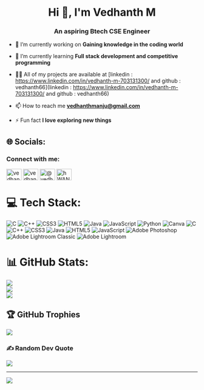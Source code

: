 <h1 align="center">Hi 👋, I'm Vedhanth M</h1>
<h3 align="center">An aspiring Btech CSE Engineer</h3>

- 🔭 I’m currently working on **Gaining knowledge in the coding world**

- 🌱 I’m currently learning **Full stack development and competitive programming**

- 👨‍💻 All of my projects are available at [linkedin : https://www.linkedin.com/in/vedhanth-m-703131300/ and github : vedhanth66](linkedin : https://www.linkedin.com/in/vedhanth-m-703131300/ and github : vedhanth66)

- 📫 How to reach me **vedhanthmanju@gmail.com**

- ⚡ Fun fact **I love exploring new things**

## 🌐 Socials:
<h3 align="left">Connect with me:</h3>
<p align="left">
<a href="https://www.linkedin.com/in/vedhanth-m-703131300?lipi=urn%3Ali%3Apage%3Ad_flagship3_profile_view_base_contact_details%3Bt5UP%2BfwDSKOhJwk2KwxXtA%3D%3D" target="blank"><img align="center" src="https://raw.githubusercontent.com/rahuldkjain/github-profile-readme-generator/master/src/images/icons/Social/linked-in-alt.svg" alt="vedhanthm" height="30" width="40" /></a>
<a href="https://instagram.com/vedhanth66" target="blank"><img align="center" src="https://raw.githubusercontent.com/rahuldkjain/github-profile-readme-generator/master/src/images/icons/Social/instagram.svg" alt="vedhanth66" height="30" width="40" /></a>
<a href="https://www.hackerrank.com/profile/vedhanthmanju" target="blank"><img align="center" src="https://raw.githubusercontent.com/rahuldkjain/github-profile-readme-generator/master/src/images/icons/Social/hackerrank.svg" alt="@vedhanthmanju" height="30" width="40" /></a>
<a href="https://leetcode.com/u/hWANQmwYyN/" target="blank"><img align="center" src="https://raw.githubusercontent.com/rahuldkjain/github-profile-readme-generator/master/src/images/icons/Social/leet-code.svg" alt="hWANQmwYyN" height="30" width="40" /></a>
</p>

# 💻 Tech Stack:
![C](https://img.shields.io/badge/c-%2300599C.svg?style=for-the-badge&logo=c&logoColor=white) ![C++](https://img.shields.io/badge/c++-%2300599C.svg?style=for-the-badge&logo=c%2B%2B&logoColor=white) ![CSS3](https://img.shields.io/badge/css3-%231572B6.svg?style=for-the-badge&logo=css3&logoColor=white) ![HTML5](https://img.shields.io/badge/html5-%23E34F26.svg?style=for-the-badge&logo=html5&logoColor=white) ![Java](https://img.shields.io/badge/java-%23ED8B00.svg?style=for-the-badge&logo=openjdk&logoColor=white) ![JavaScript](https://img.shields.io/badge/javascript-%23323330.svg?style=for-the-badge&logo=javascript&logoColor=%23F7DF1E) ![Python](https://img.shields.io/badge/python-3670A0?style=for-the-badge&logo=python&logoColor=ffdd54) ![Canva](https://img.shields.io/badge/Canva-%2300C4CC.svg?style=for-the-badge&logo=Canva&logoColor=white) ![C](https://img.shields.io/badge/c-%2300599C.svg?style=for-the-badge&logo=c&logoColor=white) ![C++](https://img.shields.io/badge/c++-%2300599C.svg?style=for-the-badge&logo=c%2B%2B&logoColor=white) ![CSS3](https://img.shields.io/badge/css3-%231572B6.svg?style=for-the-badge&logo=css3&logoColor=white) ![Java](https://img.shields.io/badge/java-%23ED8B00.svg?style=for-the-badge&logo=openjdk&logoColor=white) ![HTML5](https://img.shields.io/badge/html5-%23E34F26.svg?style=for-the-badge&logo=html5&logoColor=white) ![JavaScript](https://img.shields.io/badge/javascript-%23323330.svg?style=for-the-badge&logo=javascript&logoColor=%23F7DF1E) ![Adobe Photoshop](https://img.shields.io/badge/adobe%20photoshop-%2331A8FF.svg?style=for-the-badge&logo=adobe%20photoshop&logoColor=white) ![Adobe Lightroom Classic](https://img.shields.io/badge/Adobe%20Lightroom%20Classic-31A8FF.svg?style=for-the-badge&logo=Adobe%20Lightroom%20Classic&logoColor=white) ![Adobe Lightroom](https://img.shields.io/badge/Adobe%20Lightroom-31A8FF.svg?style=for-the-badge&logo=Adobe%20Lightroom&logoColor=white)
# 📊 GitHub Stats:
![](https://github-readme-stats.vercel.app/api?username=vedhanth66&theme=holi&hide_border=false&include_all_commits=true&count_private=true)<br/>
![](https://github-readme-streak-stats.herokuapp.com/?user=vedhanth66&theme=holi&hide_border=false)<br/>
![](https://github-readme-stats.vercel.app/api/top-langs/?username=vedhanth66&theme=holi&hide_border=false&include_all_commits=true&count_private=true&layout=compact)

## 🏆 GitHub Trophies
![](https://github-profile-trophy.vercel.app/?username=vedhanth66&theme=radical&no-frame=false&no-bg=false&margin-w=4)

### ✍️ Random Dev Quote
![](https://quotes-github-readme.vercel.app/api?type=horizontal&theme=radical)

---
[![](https://visitcount.itsvg.in/api?id=vedhanth66&icon=0&color=0)](https://visitcount.itsvg.in)

<!-- Proudly created with GPRM ( https://gprm.itsvg.in ) -->
